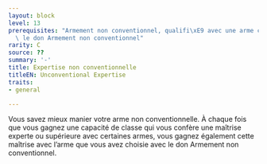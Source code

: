 ```yaml
---
layout: block
level: 13
prerequisites: "Armement non conventionnel, qualifi\xE9 avec une arme choisie avec\
  \ le don Armement non conventionnel"
rarity: C
source: ??
summary: '-'
title: Expertise non conventionnelle
titleEN: Unconventional Expertise
traits:
- general

---
```


<p>Vous savez mieux manier votre arme non conventionnelle. À chaque fois que vous gagnez une capacité de classe qui vous confère une maîtrise experte ou supérieure avec certaines armes, vous gagnez également cette maîtrise avec l’arme que vous avez choisie avec le don Armement non conventionnel.</p>